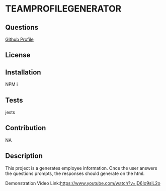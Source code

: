 # TEAMPROFILEGENERATOR

## Questions
[Github Profile](http://github.com/janayAl)

## License

## Installation
NPM i
## Tests
jests
## Contribution
NA
## Description
This project is a generates employee information. Once the user answers the questions prompts, the responses should generate on the html. 

Demonstration Video Link:https://www.youtube.com/watch?v=jD6Io9siL2o

